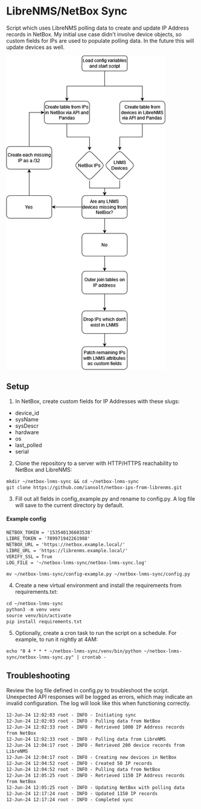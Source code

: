 # LibreNMS/NetBox Sync

Script which uses LibreNMS polling data to create and update IP Address records in NetBox. My initial use case didn't involve device objects, so custom fields for IPs are used to populate polling data. In the future this will update devices as well.

![image](flowchart.png)

## Setup

1. In NetBox, create custom fields for IP Addresses with these slugs:

- device_id
- sysName
- sysDescr
- hardware
- os
- last_polled
- serial

2. Clone the repository to a server with HTTP/HTTPS reachability to NetBox and LibreNMS:

```
mkdir ~/netbox-lnms-sync && cd ~/netbox-lnms-sync
git clone https://github.com/iansolt/netbox-ips-from-librenms.git
```

3. Fill out all fields in config_example.py and rename to config.py. A log file will save to the current directory by default.

#### Example config

```
NETBOX_TOKEN = '153540136603538'
LIBRE_TOKEN = '789971942261988'
NETBOX_URL = 'https://netbox.example.local/'
LIBRE_URL = 'https://librenms.example.local/'
VERIFY_SSL = True
LOG_FILE = '~/netbox-lnms-sync/netbox-lnms-sync.log'
```

```
mv ~/netbox-lnms-sync/config-example.py ~/netbox-lnms-sync/config.py
```

4. Create a new virtual environment and install the requirements from requirements.txt:

```
cd ~/netbox-lnms-sync
python3 -m venv venv
source venv/bin/activate
pip install requirements.txt
```

5. Optionally, create a cron task to run the script on a schedule. For example, to run it nightly at 4AM: 

```
echo "0 4 * * * ~/netbox-lnms-sync/venv/bin/python ~/netbox-lnms-sync/netbox-lnms-sync.py" | crontab -
```

## Troubleshooting
Review the log file defined in config.py to troubleshoot the script. Unexpected API responses will be logged as errors, which may indicate an invalid configuration. The log will look like this when functioning correctly.

```
12-Jun-24 12:02:03 root - INFO - Initiating sync
12-Jun-24 12:02:03 root - INFO - Pulling data from NetBox
12-Jun-24 12:02:33 root - INFO - Retrieved 1000 IP Address records from NetBox
12-Jun-24 12:02:33 root - INFO - Pulling data from LibreNMS
12-Jun-24 12:04:17 root - INFO - Retrieved 200 device records from LibreNMS
12-Jun-24 12:04:17 root - INFO - Creating new devices in NetBox
12-Jun-24 12:04:52 root - INFO - Created 50 IP records
12-Jun-24 12:04:52 root - INFO - Pulling data from NetBox
12-Jun-24 12:05:25 root - INFO - Retrieved 1150 IP Address records from NetBox
12-Jun-24 12:05:25 root - INFO - Updating NetBox with polling data
12-Jun-24 12:17:24 root - INFO - Updated 1150 IP records
12-Jun-24 12:17:24 root - INFO - Completed sync
```
